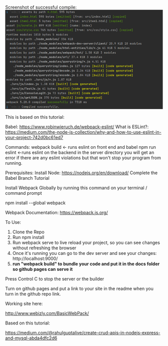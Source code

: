 Screenshot of successful compile:
![alt text](screenshot.PNG)

This is based on this tutorial:

Babel: https://www.robinwieruch.de/webpack-eslint/
What is ESLint?: https://medium.com/the-node-js-collection/why-and-how-to-use-eslint-in-your-project-742d0bc61ed7

Commands:
webpack build <- runs eslint on front end and babel npm run eslint <-runs eslint on the backend in the server directory
you will get an error if there are any eslint violations but that won't stop your program from running.

Prerequisites:
Install Node:
https://nodejs.org/en/download/
Complete the Babel Branch Tutorial

Install Webpack Globally by running this command on your terminal / command prompt

npm install --global webpack

Webpack Documentation: https://webpack.js.org/

To Use:

1. Clone the Repo
2. Run npm install
3. Run webpack serve to live reload your project, so you can see changes without refreshing the browser
4. Once it's running you can go to the dev server and see your changes: http://localhost:9000/
5. **run "webpack build" to bundle your code and put it in the docs folder so github pages can serve it**

Press Control C to stop the server or the builder

Turn on github pages and put a link to your site in the readme when you turn in the github repo link.

Working site here:

http://www.webizly.com/BasicWebPack/

Based on this tutorial:

https://medium.com/@rahulguptalive/create-crud-apis-in-nodejs-express-and-mysql-abda4dfc2d6